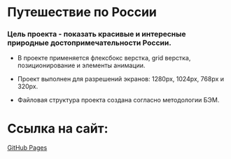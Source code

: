 # Путешествие по России

### Цель проекта - показать красивые и интересные природные достопримечательности России.
 
* В проекте применяется флексбокс верстка, grid верстка, позиционирование и элементы анимации.  

* Проект выполнен для разрешений экранов: 1280px, 1024px, 768px и 320px.  

* Файловая структура проекта создана согласно методологии БЭМ.

# Ссылка на сайт: 

[GitHub Pages](https://dvdovina.github.io/russian-travel/)

